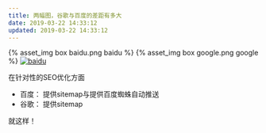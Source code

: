 ```yaml
---
title: 两幅图，谷歌与百度的差距有多大
date: 2019-03-22 14:33:12
updated: 2019-03-22 14:33:12
---
```


{% asset_img box baidu.png baidu %}
{% asset_img box google.png google %}
<a href="https://www.baidu.com"><img class="box" title="baidu" data-src="/articles/beechnut/google-vs-baidu/baidu.png" src="/articles/beechnut/google-vs-baidu/baidu.png"></a>

在针对性的SEO优化方面
- 百度： 提供sitemap与提供百度蜘蛛自动推送
- 谷歌： 提供sitemap

就这样！
